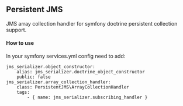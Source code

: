 ## Persistent JMS
JMS array collection handler for symfony doctrine persistent collection support.
#### How to use
In your symfony services.yml config need to add:
```
jms_serializer.object_constructor:
    alias: jms_serializer.doctrine_object_constructor
    public: false
jms_serializer.array_collection_handler:
    class: PersistentJMS\ArrayCollectionHandler
    tags:
        - { name: jms_serializer.subscribing_handler }
```